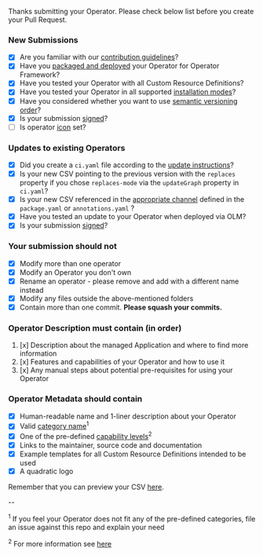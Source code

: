 Thanks submitting your Operator. Please check below list before you create your Pull Request.

### New Submissions

* [x] Are you familiar with our [contribution guidelines](https://github.com/operator-framework/community-operators/blob/master/docs/contributing-via-pr.md)?
* [x] Have you [packaged and deployed](https://github.com/operator-framework/community-operators/blob/master/docs/testing-operators.md) your Operator for Operator Framework?
* [x] Have you tested your Operator with all Custom Resource Definitions?
* [x] Have you tested your Operator in all supported [installation modes](https://github.com/operator-framework/operator-lifecycle-manager/blob/master/doc/design/building-your-csv.md#operator-metadata)?
* [x] Have you considered whether you want to use [semantic versioning order](https://github.com/operator-framework/community-operators/blob/master/docs/operator-ci-yaml.md#semver-mode)?
* [x] Is your submission [signed](https://github.com/operator-framework/community-operators/blob/master/docs/contributing-prerequisites.md#sign-your-work)?
* [ ] Is operator [icon](https://github.com/operator-framework/community-operators/blob/master/docs/packaging-operator.md#operator-icon) set?

### Updates to existing Operators

* [x] Did you create a `ci.yaml` file according to the [update instructions](https://github.com/operator-framework/community-operators/blob/master/docs/operator-ci-yaml.md)?
* [x] Is your new CSV pointing to the previous version with the `replaces` property if you chose `replaces-mode` via the `updateGraph` property in `ci.yaml`?
* [x] Is your new CSV referenced in the [appropriate channel](https://github.com/operator-framework/community-operators/blob/master/docs/packaging-operator.md#channels) defined in the `package.yaml` or `annotations.yaml` ?
* [x] Have you tested an update to your Operator when deployed via OLM?
* [x] Is your submission [signed](https://github.com/operator-framework/community-operators/blob/master/docs/contributing-prerequisites.md#sign-your-work)?

### Your submission should not

* [x] Modify more than one operator
* [x] Modify an Operator you don't own
* [x] Rename an operator - please remove and add with a different name instead
* [x] Modify any files outside the above-mentioned folders
* [x] Contain more than one commit. **Please squash your commits.**

### Operator Description must contain (in order)

1. [x] Description about the managed Application and where to find more information
2. [x] Features and capabilities of your Operator and how to use it
3. [x] Any manual steps about potential pre-requisites for using your Operator

### Operator Metadata should contain

* [x] Human-readable name and 1-liner description about your Operator
* [x] Valid [category name](https://github.com/operator-framework/community-operators/blob/master/docs/packaging-operator.md#categories)<sup>1</sup>
* [x] One of the pre-defined [capability levels](https://github.com/operator-framework/operator-courier/blob/4d1a25d2c8d52f7de6297ec18d8afd6521236aa2/operatorcourier/validate.py#L556)<sup>2</sup>
* [x] Links to the maintainer, source code and documentation
* [x] Example templates for all Custom Resource Definitions intended to be used
* [x] A quadratic logo

Remember that you can preview your CSV [here](https://operatorhub.io/preview).

--

<sup>1</sup> If you feel your Operator does not fit any of the pre-defined categories, file an issue against this repo and explain your need

<sup>2</sup> For more information see [here](https://sdk.operatorframework.io/docs/overview/#operator-capability-level)
